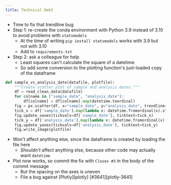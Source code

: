 ```yaml
---
title: Technical Debt
---
```


-   Time to fix that trendline bug
-   Step 1: re-create the conda environment with Python 3.9 instead of 3.10 to avoid problems with `statsmodels`
    -   At the time of writing `pip install statsmodels` works with 3.9 but not with 3.10
    -   Add to `requirements.txt`
-   Step 2: ask a colleague for help
    -   Least squares can't calculate the square of a datetime
    -   So add some conversion to the plotting function's just-loaded copy of the dataframe

```python
def sample_vs_analysis_date(datafile, plotfile):
    """Create scatter plot of sample and analysis dates."""
    df = read_clean_data(datafile)
    for colname in ("sample_date", "analysis_date"):
        df[colname] = df[colname].map(datetime.toordinal)
    fig = px.scatter(df, x="sample_date", y="analysis_date", trendline="ols")
    tick_x = df['sample_date'].map(lambda x: datetime.fromordinal(x).strftime('%b %d'))
    fig.update_xaxes(tickvals=df['sample_date'], ticktext=tick_x)
    tick_y = df['analysis_date'].map(lambda x: datetime.fromordinal(x).strftime('%b %d'))
    fig.update_yaxes(tickvals=df['analysis_date'], ticktext=tick_y)
    fig.write_image(plotfile)
```

-   Won't affect anything else, since the dataframe is created by loading the file here
    -   *Shouldn't* affect anything else, because other code may actually want `datetime`
-   Plot now works, so commit the fix with `Closes #3` in the body of the commit message
    -   But the spacing on the axes is uneven
    -   File a bug against [Plotly][plotly] [#3641][plotly-3641]
